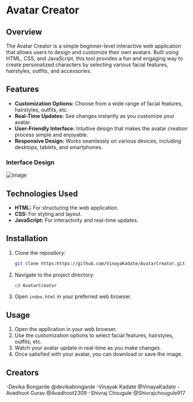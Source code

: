 # Avatar Creator

## Overview
The Avatar Creator is a simple beginner-level interactive web application that allows users to design and customize their own avatars. Built using HTML, CSS, and JavaScript, this tool provides a fun and engaging way to create personalized characters by selecting various facial features, hairstyles, outfits, and accessories.

## Features
- **Customization Options:** Choose from a wide range of facial features, hairstyles, outfits, etc.
- **Real-Time Updates:** See changes instantly as you customize your avatar.
- **User-Friendly Interface:** Intuitive design that makes the avatar creation process simple and enjoyable.
- **Responsive Design:** Works seamlessly on various devices, including desktops, tablets, and smartphones.

### Interface Design
  ![image](https://github.com/user-attachments/assets/e5d4d8db-ad14-48d7-8c4d-805025108350)


## Technologies Used
- **HTML:** For structuring the web application.
- **CSS:** For styling and layout.
- **JavaScript:** For interactivity and real-time updates.

## Installation
1. Clone the repository:
   ```bash
   git clone https:https://github.com/VinayaKadate/AvatarCreator.git
   ```
2. Navigate to the project directory:
   ```bash
   cd AvatarCreator
   ```
3. Open `index.html` in your preferred web browser.

## Usage
1. Open the application in your web browser.
2. Use the customization options to select facial features, hairstyles, outfits, etc.
3. Watch your avatar update in real-time as you make changes.
4. Once satisfied with your avatar, you can download or save the image.

## Creators 
-Devika Bongarde @devikabongarde
-Vinayak Kadate @VinayaKadate
-Avadhoot Gurav @Avadhoot2309
-Shivraj Chougule @Shivrajchougule917

